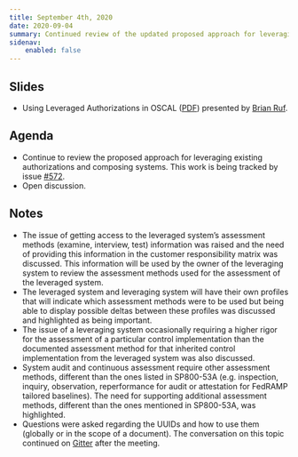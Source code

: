 ```yaml
---
title: September 4th, 2020
date: 2020-09-04
summary: Continued review of the updated proposed approach for leveraging existing authorizations and composing systems.
sidenav:
    enabled: false
---
```


## Slides

- Using Leveraged Authorizations in OSCAL ([PDF](/presentations/oscal-leveraged-authorizations-v4.pdf)) presented by [Brian Ruf](https://github.com/brian-ruf).

## Agenda

- Continue to review the proposed approach for leveraging existing authorizations and composing systems. This work is being tracked by issue [#572](https://github.com/usnistgov/OSCAL/issues/572).
- Open discussion.

## Notes

- The issue of getting access to the leveraged system’s assessment methods (examine, interview, test) information was raised and the need of providing this information in the customer responsibility matrix was discussed. This information will be used by the owner of the leveraging system to review the assessment methods used for the assessment of the leveraged system.
- The leveraged system and leveraging system will have their own profiles that will indicate which assessment methods were to be used but being able to display possible deltas between these profiles was discussed and highlighted as being important.
- The issue of a leveraging system occasionally requiring a higher rigor for the assessment of a particular control implementation than the documented assessment method for that inherited control implementation from the leveraged system was also discussed.
- System audit and continuous assessment require other assessment methods, different than the ones listed in SP800-53A (e.g. inspection, inquiry, observation, reperformance for audit or attestation for FedRAMP tailored baselines). The need for supporting additional assessment methods, different than the ones mentioned in SP800-53A, was highlighted.
- Questions were asked regarding the UUIDs and how to use them (globally or in the scope of a document). The conversation on this topic continued on [Gitter](https://gitter.im/usnistgov-OSCAL/Lobby?at=5f525ee589cf2d584b999715) after the meeting.
